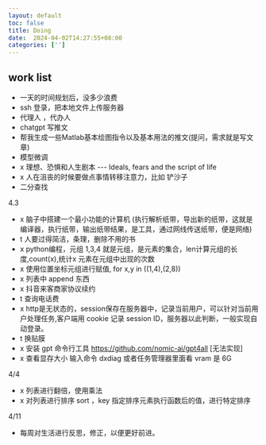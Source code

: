 ```yaml
---
layout: default
toc: false
title: Doing 
date:  2024-04-02T14:27:55+08:00
categories: ['']
---
```


## work list
- 一天的时间规划后，没多少浪费
- ssh 登录，把本地文件上传服务器
- 代理人 ，代办人
- chatgpt 写推文
- 帮我生成一些Matlab基本绘图指令以及基本用法的推文(提问，需求就是写文章)
- 模型微调
- x 理想、恐惧和人生剧本 --- Ideals, fears and the script of life
- x 人在沮丧的时候要做点事情转移注意力，比如 铲沙子
-  二分查找

4.3
- x 脑子中搭建一个最小功能的计算机 (执行解析纸带，导出新的纸带，这就是编译器，执行纸带，输出纸带结果，是工具，通过网线传送纸带，便是网络)
- t 人要过得简洁，条理，删除不用的书
- x python编程，元组 1,3,4 就是元组，是元素的集合，len计算元组的长度,count(x),统计x 元素在元组中出现的次数
- x 使用位置坐标元组进行赋值, for x,y in ((1,4),(2,8))
- x 列表中 append 东西
- x 抖音来客商家协议续约
- t 查询电话费
- x http是无状态的，session保存在服务器中，记录当前用户，可以针对当前用户处理任务,客户端用 cookie 记录 session ID，服务器以此判断，一般实现自动登录。
- t 换贴膜
- x 安装 gpt 命令行工具 https://github.com/nomic-ai/gpt4all [无法实现]
- x 查看显存大小  输入命令 dxdiag 或者任务管理器里面看 vram 是 6G

4/4
- x 列表进行翻倍，使用乘法
- x 对列表进行排序  sort ，key 指定排序元素执行函数后的值，进行特定排序

4/11 
- 每周对生活进行反思，修正，以便更好前进。

